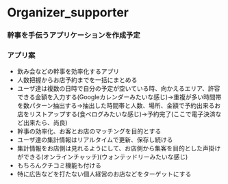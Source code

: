 # Organizer_supporter
### 幹事を手伝うアプリケーションを作成予定

### アプリ案

* 飲み会などの幹事を効率化するアプリ
* 人数把握からお店予約までを一括にまとめる
* ユーザ達は複数の日時で自分の予定が空いている時、向かえるエリア、許容できる金額を入力する(Googleカレンダーみたいな感じ)→重複が多い時間帯を数パターン抽出する→抽出した時間帯と人数、場所、金額で予約出来るお店をリストアップする(食べログみたいな感じ)→予約完了(ここで電子決済など出来たら、尚良)
* 幹事の効率化、お客とお店のマッチングを目的とする
* ユーザ達の集計情報はリアルタイムで更新、保存し続ける
* 集計情報をお店側は見れるようにして、お店側から集客を目的とした声掛けができる(オンラインチャッチ)(ウォンテッドリーみたいな感じ)
* もちろんクチコミ機能も付ける
* 特に広告などを打たない個人経営のお店などをターゲットにする
